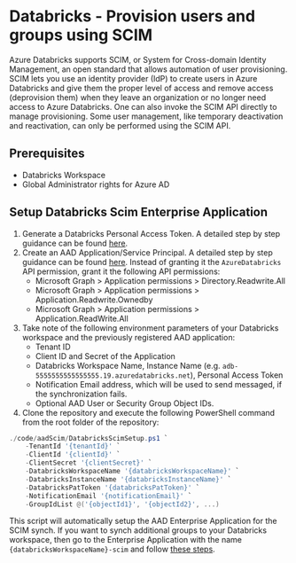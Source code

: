 # Databricks - Provision users and groups using SCIM

Azure Databricks supports SCIM, or System for Cross-domain Identity Management, an open standard that allows automation of user provisioning. SCIM lets you use an identity provider (IdP) to create users in Azure Databricks and give them the proper level of access and remove access (deprovision them) when they leave an organization or no longer need access to Azure Databricks. One can also invoke the SCIM API directly to manage provisioning. Some user management, like temporary deactivation and reactivation, can only be performed using the SCIM API.

## Prerequisites

* Databricks Workspace
* Global Administrator rights for Azure AD

## Setup Databricks Scim Enterprise Application

1. Generate a Databricks Personal Access Token. A detailed step by step guidance can be found [here](https://docs.microsoft.com/en-us/azure/databricks/dev-tools/api/latest/authentication#--generate-a-personal-access-token).
2. Create an AAD Application/Service Principal. A detailed step by step guidance can be found [here](https://docs.microsoft.com/en-us/azure/databricks/dev-tools/api/latest/aad/app-aad-token#configure-an-app-in-azure-portal). Instead of granting it the `AzureDatabricks` API permission, grant it the following API permissions:
    * Microsoft Graph > Application permissions > Directory.Readwrite.All
    * Microsoft Graph > Application permissions > Application.Readwrite.Ownedby
    * Microsoft Graph > Application permissions > Application.ReadWrite.All
3. Take note of the following environment parameters of your Databricks workspace and the previously registered AAD application:
    * Tenant ID
    * Client ID and Secret of the Application
    * Databricks Workspace Name, Instance Name (e.g. `adb-5555555555555555.19.azuredatabricks.net`), Personal Access Token
    * Notification Email address, which will be used to send messaged, if the synchronization fails.
    * Optional AAD User or Security Group Object IDs.
4. Clone the repository and execute the following PowerShell command from the root folder of the repository:

```Powershell
./code/aadScim/DatabricksScimSetup.ps1 `
    -TenantId '{tenantId}' `
    -ClientId '{clientId}' `
    -ClientSecret '{clientSecret}' `
    -DatabricksWorkspaceName '{databricksWorkspaceName}' `
    -DatabricksInstanceName '{databricksInstanceName}' `
    -DatabricksPatToken '{databricksPatToken}' `
    -NotificationEmail '{notificationEmail}' `
    -GroupIdList @('{objectId1}', '{objectId2}', ...)
```

This script will automatically setup the AAD Enterprise Application for the SCIM synch. If you want to synch additional groups to your Databricks workspace, then go to the Enterprise Application with the name `{databricksWorkspaceName}-scim` and follow [these steps](https://docs.microsoft.com/en-us/azure/databricks/administration-guide/users-groups/scim/aad#assign-users-and-groups-to-the-application).
